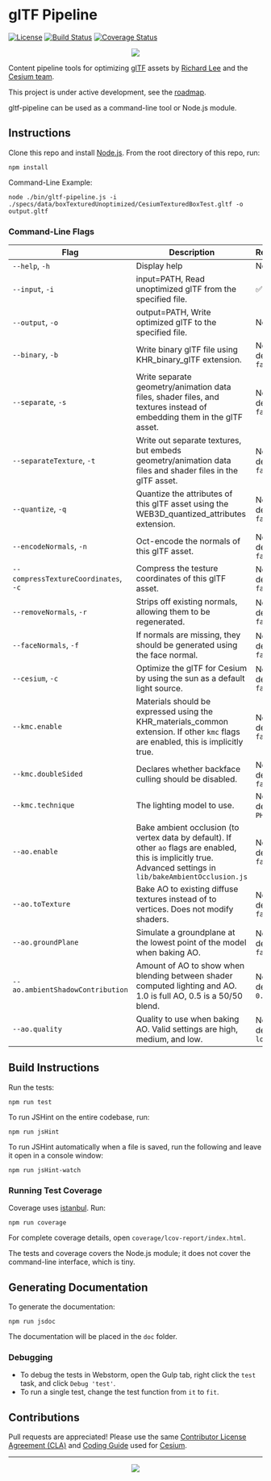 # glTF Pipeline

[![License](https://img.shields.io/:license-apache-blue.svg)](https://github.com/AnalyticalGraphicsInc/gltf-pipeline/blob/master/LICENSE.md)
[![Build Status](https://travis-ci.org/AnalyticalGraphicsInc/gltf-pipeline.svg?branch=master)](https://travis-ci.org/AnalyticalGraphicsInc/gltf-pipeline)
[![Coverage Status](https://coveralls.io/repos/AnalyticalGraphicsInc/gltf-pipeline/badge.svg?branch=master)](https://coveralls.io/r/AnalyticalGraphicsInc/gltf-pipeline?branch=master)

<p align="center">
<a href="https://www.khronos.org/gltf"><img src="doc/gltf.png" onerror="this.src='gltf.png'"/></a>
</p>

Content pipeline tools for optimizing [glTF](https://www.khronos.org/gltf) assets by [Richard Lee](http://leerichard.net/) and the [Cesium team](http://cesiumjs.org/).

This project is under active development, see the [roadmap](https://github.com/AnalyticalGraphicsInc/gltf-pipeline/issues/1).

gltf-pipeline can be used as a command-line tool or Node.js module.

## Instructions

Clone this repo and install [Node.js](http://nodejs.org/).  From the root directory of this repo, run:
```
npm install
```

Command-Line Example:
```
node ./bin/gltf-pipeline.js -i ./specs/data/boxTexturedUnoptimized/CesiumTexturedBoxTest.gltf -o output.gltf
```

### Command-Line Flags

|Flag|Description|Required|
|----|-----------|--------|
|`--help`, `-h`|Display help|No|
|`--input`, `-i`|input=PATH, Read unoptimized glTF from the specified file.|:white_check_mark: Yes|
|`--output`, `-o`|output=PATH, Write optimized glTF to the specified file.|No|
|`--binary`, `-b`|Write binary glTF file using KHR_binary_glTF extension.|No, default `false`|
|`--separate`, `-s`|Write separate geometry/animation data files, shader files, and textures instead of embedding them in the glTF asset.|No, default `false`|
|`--separateTexture`, `-t`|Write out separate textures, but embeds geometry/animation data files and shader files in the glTF asset.|No, default `false`|
|`--quantize`, `-q`|Quantize the attributes of this glTF asset using the WEB3D_quantized_attributes extension.|No, default `false`|
|`--encodeNormals`, `-n`|Oct-encode the normals of this glTF asset.|No, default `false`|
|`--compressTextureCoordinates`, `-c`|Compress the testure coordinates of this glTF asset.|No, default `false`|
|`--removeNormals`, `-r`|Strips off existing normals, allowing them to be regenerated.|No, default `false`|
|`--faceNormals`, `-f`|If normals are missing, they should be generated using the face normal.|No, default `false`|
|`--cesium`, `-c`|Optimize the glTF for Cesium by using the sun as a default light source.|No, default `false`|
|`--kmc.enable`|Materials should be expressed using the KHR_materials_common extension. If other `kmc` flags are enabled, this is implicitly true.|No, default `false`|
|`--kmc.doubleSided`|Declares whether backface culling should be disabled.|No, default `false`|
|`--kmc.technique`|The lighting model to use.|No, default `PHONG`|
|`--ao.enable`|Bake ambient occlusion (to vertex data by default). If other `ao` flags are enabled, this is implicitly true. Advanced settings in `lib/bakeAmbientOcclusion.js`|No, default `false`|
|`--ao.toTexture`|Bake AO to existing diffuse textures instead of to vertices. Does not modify shaders.|No, default `false`|
|`--ao.groundPlane`|Simulate a groundplane at the lowest point of the model when baking AO.|No, default `false`|
|`--ao.ambientShadowContribution`|Amount of AO to show when blending between shader computed lighting and AO. 1.0 is full AO, 0.5 is a 50/50 blend.|No, default `0.5`|
|`--ao.quality`|Quality to use when baking AO. Valid settings are high, medium, and low.|No, default `low`|

## Build Instructions

Run the tests:
```
npm run test
```
To run JSHint on the entire codebase, run:
```
npm run jsHint
```
To run JSHint automatically when a file is saved, run the following and leave it open in a console window:
```
npm run jsHint-watch
```

### Running Test Coverage

Coverage uses [istanbul](https://github.com/gotwarlost/istanbul).  Run:
```
npm run coverage
```
For complete coverage details, open `coverage/lcov-report/index.html`.

The tests and coverage covers the Node.js module; it does not cover the command-line interface, which is tiny.

## Generating Documentation

To generate the documentation:
```
npm run jsdoc
```

The documentation will be placed in the `doc` folder.

### Debugging

* To debug the tests in Webstorm, open the Gulp tab, right click the `test` task, and click `Debug 'test'`.
* To run a single test, change the test function from `it` to `fit`.

## Contributions

Pull requests are appreciated!  Please use the same [Contributor License Agreement (CLA)](https://github.com/AnalyticalGraphicsInc/cesium/blob/master/CONTRIBUTING.md) and [Coding Guide](https://github.com/AnalyticalGraphicsInc/cesium/blob/master/Documentation/Contributors/CodingGuide/README.md) used for [Cesium](http://cesiumjs.org/).

---

<p align="center">
<a href="http://cesiumjs.org/"><img src="doc/cesium.png" onerror="this.src='cesium.png'"/></a>
</p>

